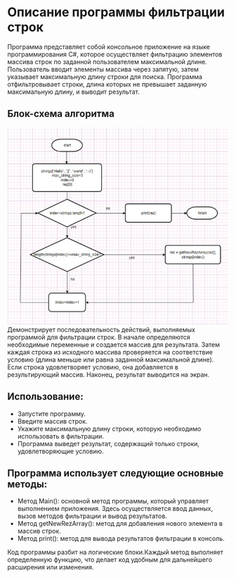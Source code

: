# Описание программы фильтрации строк
Программа представляет собой консольное приложение на языке программирования C#, которое осуществляет фильтрацию элементов массива строк по заданной пользователем максимальной длине. Пользователь вводит элементы массива через запятую, затем указывает максимальную длину строки для поиска. Программа отфильтровывает строки, длина которых не превышает заданную максимальную длину, и выводит результат.
## Блок-схема алгоритма
![Блок-схема алгоритма](https://github.com/ZiNoschka/control_test-/blob/main/block_schema.JPG?raw=true) 
Демонстрирует последовательность действий, выполняемых программой для фильтрации строк. В начале определяются необходимые переменные и создается массив для результата. Затем каждая строка из исходного массива проверяется на соответствие условию (длина меньше или равна заданной максимальной длине). Если строка удовлетворяет условию, она добавляется в результирующий массив. Наконец, результат выводится на экран.

## Использование:
* Запустите программу.
* Введите массив строк.
* Укажите максимальную длину строки, которую необходимо использовать в фильтрации.
* Программа выведет результат, содержащий только строки, удовлетворяющие условию.
## Программа использует следующие основные методы:
* Метод Main(): основной метод программы, который управляет выполнением приложения. Здесь осуществляется ввод данных, вызов методов фильтрации и вывод результатов.
* Метод getNewRezArray(): метод для добавления нового элемента в массив строк.
* Метод print(): метод для вывода результатов фильтрации в консоль.

Код программы разбит на логические блоки.Каждый метод выполняет определенную функцию, что делает код удобным для дальнейшего расширения или изменения.




